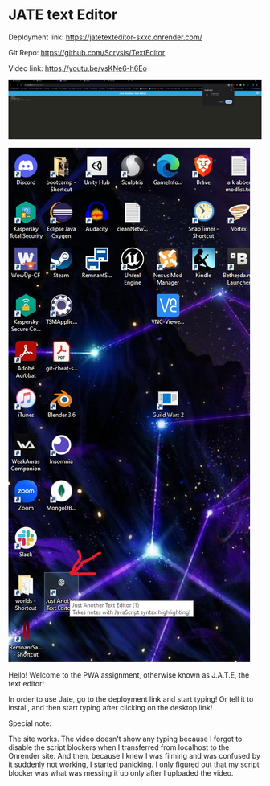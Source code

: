 # JATE text Editor

Deployment link: https://jatetexteditor-sxxc.onrender.com/

Git Repo: https://github.com/Scrysis/TextEditor

Video link: https://youtu.be/vsKNe6-h6Eo

![Screenshot 1](screen01.jpg)

![Screenshot 1](screen02.jpg)

Hello!  Welcome to the PWA assignment, otherwise known as J.A.T.E, the text editor!

In order to use Jate, go to the deployment link and start typing!  Or tell it to install, and then start typing after clicking on the desktop link!


Special note:

The site works.  The video doesn't show any typing because I forgot to disable the script blockers when 
I transferred from localhost to the Onrender site.  And then, because I knew I was filming and was confused by it suddenly not working, I started panicking.  I only figured out that my script blocker was 
what was messing it up only after I uploaded the video.